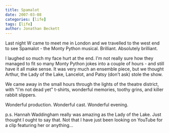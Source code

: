 ```yaml
---
title: Spamalot
date: 2007-03-08
categories: [life]
tags: [life]
author: Jonathan Beckett
---
```


Last night W came to meet me in London and we travelled to the west end to see Spamalot - the Monty Python musical. Brilliant. Absolutely brilliant.

I laughed so much my face hurt at the end. I'm not really sure how they managed to fit so many Monty Python jokes into a couple of hours - and still have it all make sense. It was very much an ensemble piece, but we thought Arthur, the Lady of the Lake, Lancelot, and Patsy (don't ask) stole the show.

We came away in the small hours through the lights of the theatre district, with "I'm not dead yet" t-shirts, wonderful memories, toothy grins, and killer rabbit slippers.

Wonderful production. Wonderful cast. Wonderful evening.

p.s. Hannah Waddingham really was amazing as the Lady of the Lake. Just thought I ought to say that. Not that I have just been looking on YouTube for a clip featuring her or anything...